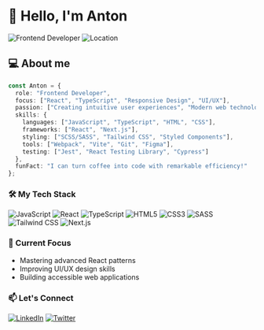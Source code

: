 # 👋 Hello, I'm Anton

![Frontend Developer](https://img.shields.io/badge/Frontend-Developer-blue)
![Location](https://img.shields.io/badge/Location-Kyiv-green)

## 💻 About me

```ts
const Anton = {
  role: "Frontend Developer",
  focus: ["React", "TypeScript", "Responsive Design", "UI/UX"],
  passion: ["Creating intuitive user experiences", "Modern web technologies", "Clean code architecture", "Performance optimization"],
  skills: {
    languages: ["JavaScript", "TypeScript", "HTML", "CSS"],
    frameworks: ["React", "Next.js"],
    styling: ["SCSS/SASS", "Tailwind CSS", "Styled Components"],
    tools: ["Webpack", "Vite", "Git", "Figma"],
    testing: ["Jest", "React Testing Library", "Cypress"]
  },
  funFact: "I can turn coffee into code with remarkable efficiency!"
};
```

### 🛠️ My Tech Stack

![JavaScript](https://img.shields.io/badge/-JavaScript-F7DF1E?style=flat-square&logo=javascript&logoColor=black)
![React](https://img.shields.io/badge/-React-61DAFB?style=flat-square&logo=react&logoColor=black)
![TypeScript](https://img.shields.io/badge/-TypeScript-3178C6?style=flat-square&logo=typescript&logoColor=white)
![HTML5](https://img.shields.io/badge/-HTML5-E34F26?style=flat-square&logo=html5&logoColor=white)
![CSS3](https://img.shields.io/badge/-CSS3-1572B6?style=flat-square&logo=css3&logoColor=white)
![SASS](https://img.shields.io/badge/-SASS-CC6699?style=flat-square&logo=sass&logoColor=white)
![Tailwind CSS](https://img.shields.io/badge/-Tailwind_CSS-06B6D4?style=flat-square&logo=tailwindcss&logoColor=white)
![Next.js](https://img.shields.io/badge/-Next.js-000000?style=flat-square&logo=nextdotjs&logoColor=white)

### 🎯 Current Focus

- Mastering advanced React patterns
- Improving UI/UX design skills
- Building accessible web applications

### 📫 Let's Connect

[![LinkedIn](https://img.shields.io/badge/LinkedIn-0A66C2?style=for-the-badge&logo=linkedin&logoColor=white)](https://www.linkedin.com/in/skynov/)
[![Twitter](https://img.shields.io/badge/Twitter-1DA1F2?style=for-the-badge&logo=twitter&logoColor=white)](https://twitter.com/skynov_ua)
